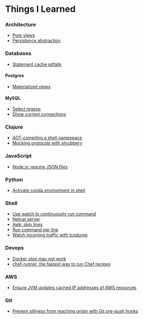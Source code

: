 Things I Learned
================


### Architecture

* [Pure views](https://github.com/jstaffans/til/blob/master/architecture/pure_views.md)
* [Persistence abstraction](https://github.com/jstaffans/til/blob/master/architecture/persistence_abstraction.md)

### Databases 

* [Statement cache pitfalls](https://github.com/jstaffans/til/blob/master/db/statement_cache_pitfalls.md)

#### Postgres

* [Materialized views](https://github.com/jstaffans/til/blob/master/postgres/materialized_views.md)

#### MySQL 

* [Select regexp](https://github.com/jstaffans/til/blob/master/mysql/select_regexp.md)
* [Show current connections](https://github.com/jstaffans/til/blob/master/mysql/connections.md)

### Clojure

* [AOT-compiling a shell namespace](https://github.com/jstaffans/til/blob/master/clojure/aot_shell.md)
* [Mocking protocols with shrubbery](https://github.com/jstaffans/til/blob/master/clojure/shrubbery_mocks.md)

### JavaScript

* [Node.js: require JSON files](https://github.com/jstaffans/til/blob/master/js/require_json.md)

### Python 

* [Activate conda environment in shell](https://github.com/jstaffans/til/blob/master/python/conda_workon.md)

### Shell

* [Use watch to continuously run command](https://github.com/jstaffans/til/blob/master/shell/watch.md)
* [Netcat server](https://github.com/jstaffans/til/blob/master/shell/netcat_server.md)
* [Awk: skip lines](https://github.com/jstaffans/til/blob/master/shell/awk_skip_lines.md)
* [Run command per line](https://github.com/jstaffans/til/blob/master/shell/cmd_per_line.md)
* [Watch incoming traffic with tcpdump](https://github.com/jstaffans/til/blob/master/shell/tcpdump.md)

### Devops

* [Docker stop may not work](https://github.com/jstaffans/til/blob/master/devops/docker_stop.md)
* [chef-runner, the fastest way to run Chef recipes](https://github.com/jstaffans/til/blob/master/devops/chef-runner.md)

### AWS 

* [Ensure JVM updates cached IP addresses of AWS resources](https://github.com/jstaffans/til/blob/master/aws/refresh_ips.md)

### Git

* [Prevent silliness from reaching origin with Git pre-push hooks](https://github.com/jstaffans/til/blob/master/git/pre_push_hooks.md)

